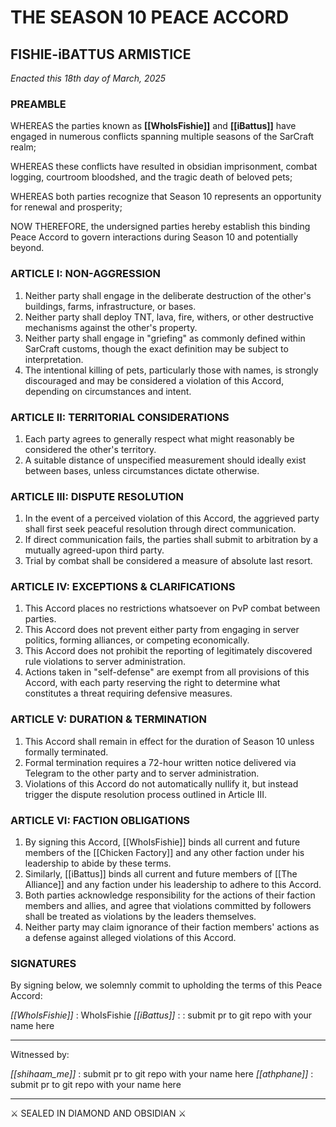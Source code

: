 # THE SEASON 10 PEACE ACCORD

## FISHIE-iBATTUS ARMISTICE

_Enacted this 18th day of March, 2025_
### PREAMBLE

WHEREAS the parties known as **[[WhoIsFishie]]** and **[[iBattus]]** have engaged in numerous conflicts spanning multiple seasons of the SarCraft realm;

WHEREAS these conflicts have resulted in obsidian imprisonment, combat logging, courtroom bloodshed, and the tragic death of beloved pets;

WHEREAS both parties recognize that Season 10 represents an opportunity for renewal and prosperity;

NOW THEREFORE, the undersigned parties hereby establish this binding Peace Accord to govern interactions during Season 10 and potentially beyond.

### ARTICLE I: NON-AGGRESSION

1. Neither party shall engage in the deliberate destruction of the other's buildings, farms, infrastructure, or bases.
2. Neither party shall deploy TNT, lava, fire, withers, or other destructive mechanisms against the other's property.
3. Neither party shall engage in "griefing" as commonly defined within SarCraft customs, though the exact definition may be subject to interpretation.
4. The intentional killing of pets, particularly those with names, is strongly discouraged and may be considered a violation of this Accord, depending on circumstances and intent.

### ARTICLE II: TERRITORIAL CONSIDERATIONS

1. Each party agrees to generally respect what might reasonably be considered the other's territory.
2. A suitable distance of unspecified measurement should ideally exist between bases, unless circumstances dictate otherwise.

### ARTICLE III: DISPUTE RESOLUTION

1. In the event of a perceived violation of this Accord, the aggrieved party shall first seek peaceful resolution through direct communication.
2. If direct communication fails, the parties shall submit to arbitration by a mutually agreed-upon third party.
3. Trial by combat shall be considered a measure of absolute last resort.

### ARTICLE IV: EXCEPTIONS & CLARIFICATIONS

1. This Accord places no restrictions whatsoever on PvP combat between parties.
2. This Accord does not prevent either party from engaging in server politics, forming alliances, or competing economically.
3. This Accord does not prohibit the reporting of legitimately discovered rule violations to server administration.
4. Actions taken in "self-defense" are exempt from all provisions of this Accord, with each party reserving the right to determine what constitutes a threat requiring defensive measures.

### ARTICLE V: DURATION & TERMINATION

1. This Accord shall remain in effect for the duration of Season 10 unless formally terminated.
2. Formal termination requires a 72-hour written notice delivered via Telegram to the other party and to server administration.
3. Violations of this Accord do not automatically nullify it, but instead trigger the dispute resolution process outlined in Article III.

### ARTICLE VI: FACTION OBLIGATIONS

1. By signing this Accord, [[WhoIsFishie]] binds all current and future members of the [[Chicken Factory]] and any other faction under his leadership to abide by these terms.
2. Similarly, [[iBattus]] binds all current and future members of [[The Alliance]] and any faction under his leadership to adhere to this Accord.
3. Both parties acknowledge responsibility for the actions of their faction members and allies, and agree that violations committed by followers shall be treated as violations by the leaders themselves.
4. Neither party may claim ignorance of their faction members' actions as a defense against alleged violations of this Accord.

### SIGNATURES

By signing below, we solemnly commit to upholding the terms of this Peace Accord:

_[[WhoIsFishie]]_ : WhoIsFishie
_[[iBattus]]_ : : submit pr to git repo with your name here

---

Witnessed by:

_[[shihaam_me]]_ : submit pr to git repo with your name here
_[[athphane]]_ : submit pr to git repo with your name here

---

⚔️ SEALED IN DIAMOND AND OBSIDIAN ⚔️